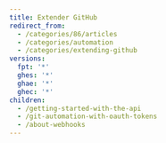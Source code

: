 ```yaml
---
title: Extender GitHub
redirect_from:
  - /categories/86/articles
  - /categories/automation
  - /categories/extending-github
versions:
  fpt: '*'
  ghes: '*'
  ghae: '*'
  ghec: '*'
children:
  - /getting-started-with-the-api
  - /git-automation-with-oauth-tokens
  - /about-webhooks
---
```


